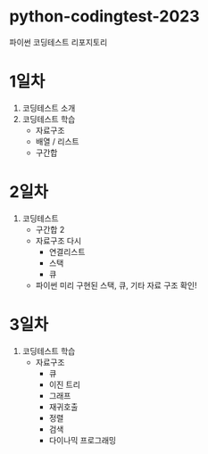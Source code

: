 # python-codingtest-2023
파이썬 코딩테스트 리포지토리

# 1일차
1. 코딩테스트 소개
2. 코딩테스트 학습
    - 자료구조
    - 배열 / 리스트
    - 구간합

# 2일차
1. 코딩테스트
    - 구간합 2
    - 자료구조 다시
        - 연결리스트
        - 스택
        - 큐
    - 파이썬 미리 구현된 스택, 큐, 기타 자료 구조 확인!

# 3일차
1. 코딩테스트 학습
    - 자료구조
        - 큐
        - 이진 트리
        - 그래프
        - 재귀호출
        - 정렬
        - 검색
        - 다이나믹 프로그래밍